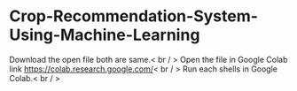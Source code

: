 # Crop-Recommendation-System-Using-Machine-Learning
Download the open file both are same.< br / >
Open the file in Google Colab link https://colab.research.google.com/< br / >
Run each shells in Google Colab.< br / >

